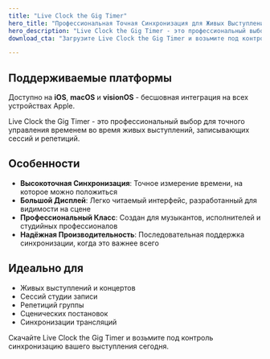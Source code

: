 ```yaml
---
title: "Live Clock the Gig Timer"
hero_title: "Профессиональная Точная Синхронизация для Живых Выступлений"
hero_description: "Live Clock the Gig Timer - это профессиональный выбор для точного управления временем во время живых выступлений, записывающих сессий и репетиций."
download_cta: "Загрузите Live Clock the Gig Timer и возьмите под контроль время вашего выступления уже сегодня."

---
```


## Поддерживаемые платформы

Доступно на **iOS**, **macOS** и **visionOS** - бесшовная интеграция на всех устройствах Apple.

Live Clock the Gig Timer - это профессиональный выбор для точного управления временем во время живых выступлений, записывающих сессий и репетиций.

## Особенности

- **Высокоточная Синхронизация**: Точное измерение времени, на которое можно положиться
- **Большой Дисплей**: Легко читаемый интерфейс, разработанный для видимости на сцене
- **Профессиональный Класс**: Создан для музыкантов, исполнителей и студийных профессионалов
- **Надёжная Производительность**: Последовательная поддержка синхронизации, когда это важнее всего

## Идеально для

- Живых выступлений и концертов
- Сессий студии записи
- Репетиций группы
- Сценических постановок
- Синхронизации трансляций

Скачайте Live Clock the Gig Timer и возьмите под контроль синхронизацию вашего выступления сегодня.
